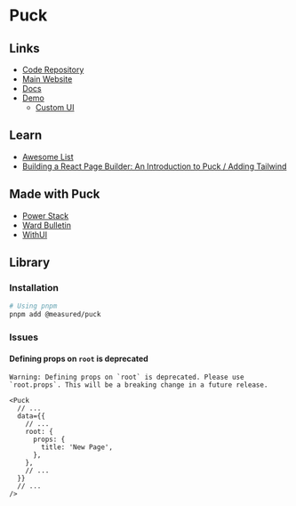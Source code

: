 # Puck

<!--
Blocks

https://github.com/distributeaid/next-website/tree/saga/src/components
https://github.com/Tohuhono/Oberon/tree/main/puck/blocks/src

https://github.com/ivy-lli/my-puck/blob/51715c8deaf4fc28d5d531bae1c0b64e47bd53bc/puck.config.tsx#L4
https://github.com/georgetown-tech/reroto/blob/main/lib/puck.tsx
https://github.com/nguyendhst/low-code-monorepo/tree/dev/apps/web/app/%5BprojectId%5D/edit/_components/blocks
https://github.com/apav-dev/puck-pages/tree/main/src/config/blocks
https://github.com/tinnguyenhuuletrong/Learning/tree/master/puck-editor-play/src/configs/blocks
https://github.com/OsamuBlack/osamu-firecms/tree/master/puckConfig/components
https://github.com/glidaa/NDIS/tree/main/app/components/blocks
https://github.com/OsamuBlack/osamu-firecms/tree/master/puckConfig/components
https://github.com/nguyendhst/low-code-monorepo/tree/dev/apps/web/app/%5BprojectId%5D/edit/_components/blocks
https://github.com/OsamuBlack/osamu-firecms/tree/master/puckConfig/components
-->

<!--
https://github.com/distributeaid/next-website/blob/saga/src/components/Markdown.tsx

https://github.com/OsamuBlack/osamu-firecms/blob/master/puckConfig/fields/colorPicker.tsx
https://github.com/OsamuBlack/osamu-firecms/tree/master/puckConfig/fields/background
https://github.com/OsamuBlack/osamu-firecms/blob/master/puckConfig/fields/slider.tsx
https://github.com/OsamuBlack/osamu-firecms/blob/master/puckConfig/fields/switch.tsx
https://github.com/OsamuBlack/osamu-firecms/blob/master/puckConfig/fields/textArea.tsx
https://github.com/OsamuBlack/osamu-firecms/blob/master/puckConfig/fields/textField.tsx
https://github.com/OsamuBlack/osamu-firecms/blob/master/puckConfig/fields/tooltip.tsx
-->

<!--
https://react-page.github.io
-->

<!--
Examples

https://github.com/nguyendhst/low-code-monorepo
-->

<!--
Blocks

https://github.com/measuredco/puck/tree/main/apps/demo/config/blocks
-->

## Links

- [Code Repository](https://github.com/measuredco/puck)
- [Main Website](https://puckeditor.com)
- [Docs](https://puckeditor.com/docs)
- [Demo](https://demo.puckeditor.com/edit)
  - [Custom UI](https://demo.puckeditor.com/custom-ui/edit)

## Learn

- [Awesome List](https://github.com/measuredco/awesome-puck)
- [Building a React Page Builder: An Introduction to Puck / Adding Tailwind](https://measured.co/blog/building-a-react-page-builder-an-introduction-to-puck#adding-tailwind)

## Made with Puck

- [Power Stack](https://powerstack.dev) <!-- https://github.com/powerstackdev/power-stack -->
- [Ward Bulletin](https://beta.wardbulletin.app/editdemo)
- [WithUI](https://withui.com/ui-demo)

<!--
https://pablo-123456789.stripedemos.com | https://pablo-123456789.stripedemos.com/How-to/edit
-->

## Library

### Installation

```sh
# Using pnpm
pnpm add @measured/puck
```

### Issues

#### Defining props on `root` is deprecated

```log
Warning: Defining props on `root` is deprecated. Please use `root.props`. This will be a breaking change in a future release.
```

```tsx
<Puck
  // ...
  data={{
    // ...
    root: {
      props: {
        title: 'New Page',
      },
    },
    // ...
  }}
  // ...
/>
```
